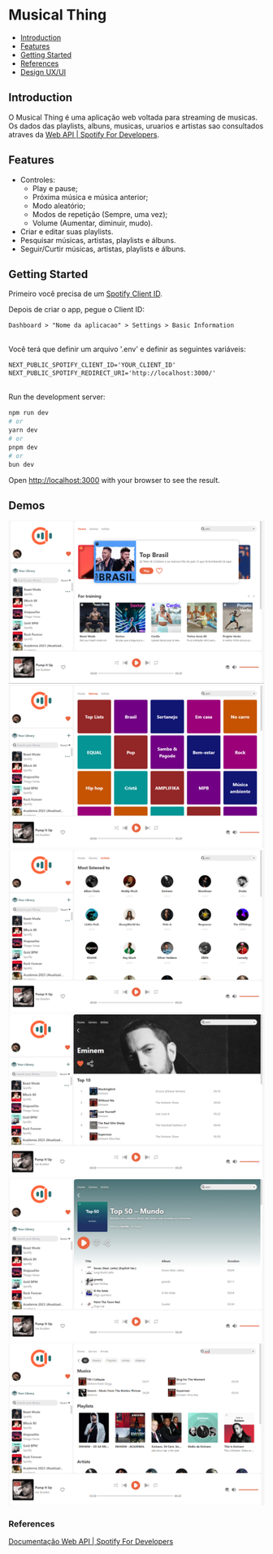 # Musical Thing

- [Introduction](#introduction)
- [Features](#features)
- [Getting Started](#getting-started)
- [References](#references)
- [Design UX/UI](https://www.figma.com/file/2cmRMP5Diw9Io8CYQKfR4y/Musical-Thing?type=design&node-id=0%3A1&mode=design&t=Jr4nDhJ9blkDLgkQ-1)

## Introduction

O Musical Thing é uma aplicação web voltada para streaming de musicas. Os dados das playlists, albuns, musicas, uruarios e artistas sao consultados atraves da [Web API | Spotify For Developers](https://developer.spotify.com/).

## Features
<ul>
  <li>
  Controles:
    <ul>
      <li>Play e pause;</li>
      <li>Próxima música e música anterior;</li>
      <li>Modo aleatório;</li>
      <li>Modos de repetição (Sempre, uma vez);</li>
      <li>Volume (Aumentar, diminuir, mudo).</li>
    </ul>
  </li>
  <li>Criar e editar suas playlists.</li>
  <li>Pesquisar músicas, artistas, playlists e álbuns.</li>
  <li>Seguir/Curtir músicas, artistas, playlists e álbuns.</li>
</ul>

## Getting Started

Primeiro você precisa de um [Spotify Client ID](https://developer.spotify.com/dashboard).

Depois de criar o app, pegue o Client ID:

```
Dashboard > "Nome da aplicacao" > Settings > Basic Information
```
<br>
Você terá que definir um arquivo '.env' e definir as seguintes variáveis:

```
NEXT_PUBLIC_SPOTIFY_CLIENT_ID='YOUR_CLIENT_ID'
NEXT_PUBLIC_SPOTIFY_REDIRECT_URI='http://localhost:3000/'
```
<br>
Run the development server:

```bash
npm run dev
# or
yarn dev
# or
pnpm dev
# or
bun dev
```

Open [http://localhost:3000](http://localhost:3000) with your browser to see the result.
<br>

## Demos
![Home](./src/assets/images/demos/capture1.png)<br>
![Genres](./src/assets/images/demos/capture2.png)<br>
![Artists](./src/assets/images/demos/capture3.png)<br>
![Artist](./src/assets/images/demos/capture4.png)<br>
![Playlist](./src/assets/images/demos/capture5.png)<br>
![Search](./src/assets/images/demos/capture6.png)


### References
[Documentação Web API | Spotify For Developers](https://developer.spotify.com/documentation/web-api)